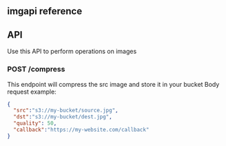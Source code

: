 ## imgapi reference

## API

Use this API to perform operations on images

### POST /compress
This endpoint will compress the src image and store it in your bucket
Body request example:
```json
{
  "src":"s3://my-bucket/source.jpg",
  "dst":"s3://my-bucket/dest.jpg",
  "quality": 50,
  "callback":"https://my-website.com/callback"
}
```
